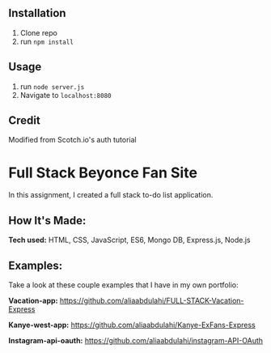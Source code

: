 ## Installation

1. Clone repo
2. run `npm install`

## Usage

1. run `node server.js`
2. Navigate to `localhost:8080`

## Credit

Modified from Scotch.io's auth tutorial


# Full Stack Beyonce Fan Site
In this assignment, I created a full stack to-do list application.


## How It's Made:

**Tech used:** HTML, CSS, JavaScript, ES6, Mongo DB, Express.js, Node.js


## Examples:
Take a look at these couple examples that I have in my own portfolio:

**Vacation-app:** https://github.com/aliaabdulahi/FULL-STACK-Vacation-Express

**Kanye-west-app:** https://github.com/aliaabdulahi/Kanye-ExFans-Express

**Instagram-api-oauth:** https://github.com/aliaabdulahi/instagram-API-OAuth



